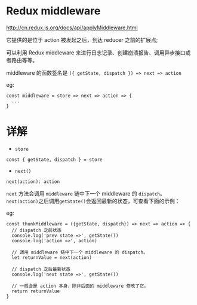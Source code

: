 
Redux middleware
======

http://cn.redux.js.org/docs/api/applyMiddleware.html

它提供的是位于 action 被发起之后，到达 reducer 之前的扩展点;

可以利用 Redux middleware 来进行日志记录、创建崩溃报告、调用异步接口或者路由等等。

middleware 的函数签名是 `({ getState, dispatch }) => next => action`

eg:

```
const middleware = store => next => action => {
  ...
}
```

# 详解

- `store`

`const { getState, dispatch } = store`

- `next()`

`next(action): action`

`next` 方法会调用 `middleware` 链中下一个 middleware 的 `dispatch`。`next(action)`之后调用`getState()`会返回最新的状态，可查看下面的示例：

eg:

```
const thunkMiddleware = ({getState, dispatch}) => next => action => {
  // dispatch 之前状态
  console.log('prev state =>', getState())
  console.log('action =>', action)

  // 调用 middleware 链中下一个 middleware 的 dispatch。
  let returnValue = next(action)

  // dispatch 之后最新状态
  console.log('next state =>', getState())

  // 一般会是 action 本身，除非后面的 middleware 修改了它。
  return returnValue
}
```